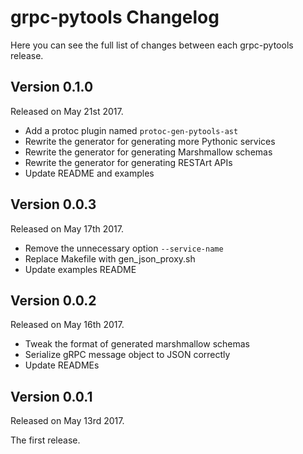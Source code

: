 # grpc-pytools Changelog

Here you can see the full list of changes between each grpc-pytools release.


## Version 0.1.0

Released on May 21st 2017.

- Add a protoc plugin named `protoc-gen-pytools-ast`
- Rewrite the generator for generating more Pythonic services
- Rewrite the generator for generating Marshmallow schemas
- Rewrite the generator for generating RESTArt APIs
- Update README and examples


## Version 0.0.3

Released on May 17th 2017.

- Remove the unnecessary option `--service-name`
- Replace Makefile with gen_json_proxy.sh
- Update examples README


## Version 0.0.2

Released on May 16th 2017.

- Tweak the format of generated marshmallow schemas
- Serialize gRPC message object to JSON correctly
- Update READMEs


## Version 0.0.1

Released on May 13rd 2017.

The first release.
